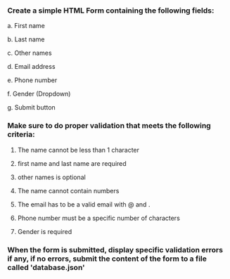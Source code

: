 ### Create a simple HTML Form containing the following fields:

a. First name

b. Last name

c. Other names

d. Email address

e. Phone number

f. Gender (Dropdown)

g. Submit button

### Make sure to do proper validation that meets the following criteria:

1. The name cannot be less than 1 character

2. first name and last name are required
3. other names is optional
4. The name cannot contain numbers
5. The email has to be a valid email with @ and .
6. Phone number must be a specific number of characters
7. Gender is required

### When the form is submitted, display specific validation errors if any, if no errors, submit the content of the form to a file called 'database.json'
